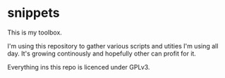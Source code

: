 snippets
========

This is my toolbox.

I'm using this repository to gather various scripts and utities I'm using all day.
It's growing continously and hopefully other can profit for it.

Everything ins this repo is licenced under GPLv3.
